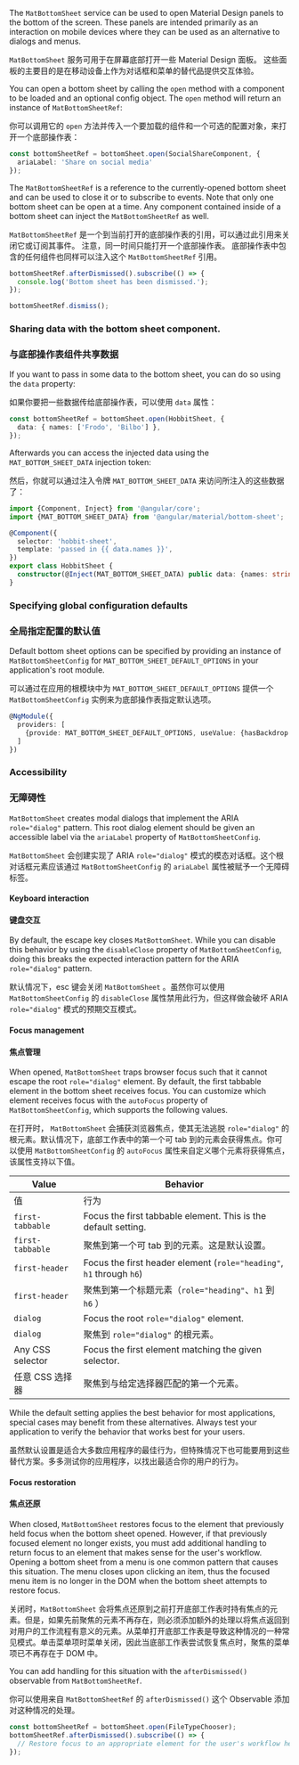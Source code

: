 The `MatBottomSheet` service can be used to open Material Design panels to the bottom of the screen.
These panels are intended primarily as an interaction on mobile devices where they can be used as an
alternative to dialogs and menus.

`MatBottomSheet` 服务可用于在屏幕底部打开一些 Material Design 面板。
这些面板的主要目的是在移动设备上作为对话框和菜单的替代品提供交互体验。

<!-- example(bottom-sheet-overview) -->

You can open a bottom sheet by calling the `open` method with a component to be loaded and an
optional config object. The `open` method will return an instance of `MatBottomSheetRef`:

你可以调用它的 `open` 方法并传入一个要加载的组件和一个可选的配置对象，来打开一个底部操作表：

```ts
const bottomSheetRef = bottomSheet.open(SocialShareComponent, {
  ariaLabel: 'Share on social media'
});
```

The `MatBottomSheetRef` is a reference to the currently-opened bottom sheet and can be used to close
it or to subscribe to events. Note that only one bottom sheet can be open at a time. Any component
contained inside of a bottom sheet can inject the `MatBottomSheetRef` as well.

`MatBottomSheetRef` 是一个到当前打开的底部操作表的引用，可以通过此引用来关闭它或订阅其事件。
注意，同一时间只能打开一个底部操作表。
底部操作表中包含的任何组件也同样可以注入这个 `MatBottomSheetRef` 引用。

```ts
bottomSheetRef.afterDismissed().subscribe(() => {
  console.log('Bottom sheet has been dismissed.');
});

bottomSheetRef.dismiss();
```

### Sharing data with the bottom sheet component.

### 与底部操作表组件共享数据

If you want to pass in some data to the bottom sheet, you can do so using the `data` property:

如果你要把一些数据传给底部操作表，可以使用 `data` 属性：

```ts
const bottomSheetRef = bottomSheet.open(HobbitSheet, {
  data: { names: ['Frodo', 'Bilbo'] },
});
```

Afterwards you can access the injected data using the `MAT_BOTTOM_SHEET_DATA` injection token:

然后，你就可以通过注入令牌 `MAT_BOTTOM_SHEET_DATA` 来访问所注入的这些数据了：

```ts
import {Component, Inject} from '@angular/core';
import {MAT_BOTTOM_SHEET_DATA} from '@angular/material/bottom-sheet';

@Component({
  selector: 'hobbit-sheet',
  template: 'passed in {{ data.names }}',
})
export class HobbitSheet {
  constructor(@Inject(MAT_BOTTOM_SHEET_DATA) public data: {names: string[]}) { }
}
```

### Specifying global configuration defaults

### 全局指定配置的默认值

Default bottom sheet options can be specified by providing an instance of `MatBottomSheetConfig`
for `MAT_BOTTOM_SHEET_DEFAULT_OPTIONS` in your application's root module.

可以通过在应用的根模块中为 `MAT_BOTTOM_SHEET_DEFAULT_OPTIONS` 提供一个 `MatBottomSheetConfig` 实例来为底部操作表指定默认选项。

```ts
@NgModule({
  providers: [
    {provide: MAT_BOTTOM_SHEET_DEFAULT_OPTIONS, useValue: {hasBackdrop: false}}
  ]
})
```

### Accessibility

### 无障碍性

`MatBottomSheet` creates modal dialogs that implement the ARIA `role="dialog"` pattern. This root
dialog element should be given an accessible label via the `ariaLabel` property of
`MatBottomSheetConfig`.

`MatBottomSheet` 会创建实现了 ARIA `role="dialog"` 模式的模态对话框。这个根对话框元素应该通过 `MatBottomSheetConfig` 的 `ariaLabel` 属性被赋予一个无障碍标签。

#### Keyboard interaction

#### 键盘交互

By default, the escape key closes `MatBottomSheet`. While you can disable this behavior by using
the `disableClose` property of `MatBottomSheetConfig`, doing this breaks the expected interaction
pattern for the ARIA `role="dialog"` pattern.

默认情况下，esc 键会关闭 `MatBottomSheet` 。虽然你可以使用 `MatBottomSheetConfig` 的 `disableClose` 属性禁用此行为，但这样做会破坏 ARIA `role="dialog"` 模式的预期交互模式。

#### Focus management

#### 焦点管理

When opened, `MatBottomSheet` traps browser focus such that it cannot escape the root
`role="dialog"` element. By default, the first tabbable element in the bottom sheet receives focus.
You can customize which element receives focus with the `autoFocus` property of
`MatBottomSheetConfig`, which supports the following values.

在打开时， `MatBottomSheet` 会捕获浏览器焦点，使其无法逃脱 `role="dialog"` 的根元素。默认情况下，底部工作表中的第一个可 tab 到的元素会获得焦点。你可以使用 `MatBottomSheetConfig` 的 `autoFocus` 属性来自定义哪个元素将获得焦点，该属性支持以下值。

| Value | Behavior |
| ----- | -------- |
| 值 | 行为 |
| `first-tabbable` | Focus the first tabbable element. This is the default setting. |
| `first-tabbable` | 聚焦到第一个可 tab 到的元素。这是默认设置。 |
| `first-header` | Focus the first header element (`role="heading"`, `h1` through `h6`) |
| `first-header` | 聚焦到第一个标题元素（`role="heading"`、`h1` 到 `h6` ） |
| `dialog` | Focus the root `role="dialog"` element. |
| `dialog` | 聚焦到 `role="dialog"` 的根元素。 |
| Any CSS selector | Focus the first element matching the given selector. |
| 任意 CSS 选择器 | 聚焦到与给定选择器匹配的第一个元素。 |

While the default setting applies the best behavior for most applications, special cases may benefit
from these alternatives. Always test your application to verify the behavior that works best for
your users.

虽然默认设置是适合大多数应用程序的最佳行为，但特殊情况下也可能要用到这些替代方案。多多测试你的应用程序，以找出最适合你的用户的行为。

#### Focus restoration

#### 焦点还原

When closed, `MatBottomSheet` restores focus to the element that previously held focus when the
bottom sheet opened. However, if that previously focused element no longer exists, you must
add additional handling to return focus to an element that makes sense for the user's workflow.
Opening a bottom sheet from a menu is one common pattern that causes this situation. The menu
closes upon clicking an item, thus the focused menu item is no longer in the DOM when the bottom
sheet attempts to restore focus.

关闭时，`MatBottomSheet` 会将焦点还原到之前打开底部工作表时持有焦点的元素。但是，如果先前聚焦的元素不再存在，则必须添加额外的处理以将焦点返回到对用户的工作流程有意义的元素。从菜单打开底部工作表是导致这种情况的一种常见模式。单击菜单项时菜单关闭，因此当底部工作表尝试恢复焦点时，聚焦的菜单项已不再存在于 DOM 中。

You can add handling for this situation with the `afterDismissed()` observable from
`MatBottomSheetRef`.

你可以使用来自 `MatBottomSheetRef` 的 `afterDismissed()` 这个 Observable 添加对这种情况的处理。

```typescript
const bottomSheetRef = bottomSheet.open(FileTypeChooser);
bottomSheetRef.afterDismissed().subscribe(() => {
  // Restore focus to an appropriate element for the user's workflow here.
});
```